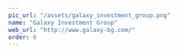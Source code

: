 ```yaml
---
pic_url: "/assets/galaxy_investment_group.png"
name: "Galaxy Investment Group"
web_url: "http://www.galaxy-bg.com/"
order: 6
---
```


